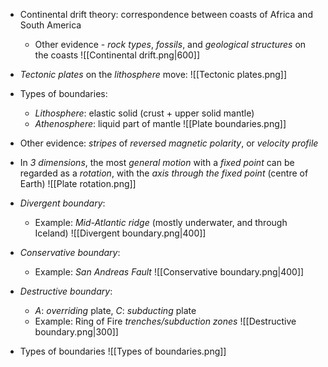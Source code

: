 - Continental drift theory: correspondence between coasts of Africa and South America
	- Other evidence - _rock types_, _fossils_, and _geological structures_ on the coasts
![[Continental drift.png|600]]

- _Tectonic plates_ on the _lithosphere_ move:
![[Tectonic plates.png]]

- Types of boundaries:
	- _Lithosphere_: elastic solid (crust + upper solid mantle)
	- _Athenosphere_: liquid part of mantle
![[Plate boundaries.png]]

- Other evidence: _stripes_ of _reversed magnetic polarity_, or _velocity profile_

- In _3 dimensions_, the most _general motion_ with a _fixed point_ can be regarded as a _rotation_, with the _axis through the fixed point_ (centre of Earth)
![[Plate rotation.png]]

- _Divergent boundary_:
	- Example: _Mid-Atlantic ridge_ (mostly underwater, and through Iceland)
![[Divergent boundary.png|400]]

- _Conservative boundary_:
	- Example: _San Andreas Fault_
![[Conservative boundary.png|400]]

- _Destructive boundary_:
	- $A$: _overriding_ plate, $C$: _subducting_ plate
	- Example: Ring of Fire _trenches/subduction zones_
![[Destructive boundary.png|300]]

- Types of boundaries
![[Types of boundaries.png]]